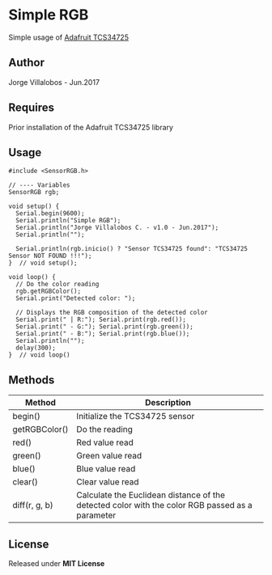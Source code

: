 # Simple RGB
Simple usage of [Adafruit TCS34725](https://www.adafruit.com/product/1334)

## Author
Jorge Villalobos - Jun.2017

## Requires
Prior installation of the Adafruit TCS34725 library

## Usage
```
#include <SensorRGB.h>

// ---- Variables
SensorRGB rgb;

void setup() {
  Serial.begin(9600);
  Serial.println("Simple RGB");
  Serial.println("Jorge Villalobos C. - v1.0 - Jun.2017");
  Serial.println("");

  Serial.println(rgb.inicio() ? "Sensor TCS34725 found": "TCS34725 Sensor NOT FOUND !!!");
}  // void setup();

void loop() {
  // Do the color reading
  rgb.getRGBColor();
  Serial.print("Detected color: ");
  
  // Displays the RGB composition of the detected color
  Serial.print(" | R:"); Serial.print(rgb.red());
  Serial.print(" - G:"); Serial.print(rgb.green());
  Serial.print(" - B:"); Serial.print(rgb.blue());
  Serial.println("");
  delay(300);
}  // void loop()
```

## Methods

Method | Description
------ | -----------
begin() | Initialize the TCS34725 sensor
getRGBColor() | Do the reading
red() | Red value read
green() | Green value read
blue() | Blue value read
clear() | Clear value read
diff(r, g, b) | Calculate the Euclidean distance of the detected color with the color RGB passed as a parameter

## License
Released under **MIT License**
